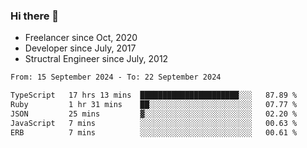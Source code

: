 ### Hi there 👋

- Freelancer since Oct, 2020
- Developer since July, 2017
- Structral Engineer since July, 2012

<!--START_SECTION:waka-->

```txt
From: 15 September 2024 - To: 22 September 2024

TypeScript   17 hrs 13 mins  ██████████████████████░░░   87.89 %
Ruby         1 hr 31 mins    ██░░░░░░░░░░░░░░░░░░░░░░░   07.77 %
JSON         25 mins         ▓░░░░░░░░░░░░░░░░░░░░░░░░   02.20 %
JavaScript   7 mins          ░░░░░░░░░░░░░░░░░░░░░░░░░   00.63 %
ERB          7 mins          ░░░░░░░░░░░░░░░░░░░░░░░░░   00.61 %
```

<!--END_SECTION:waka-->
